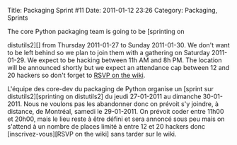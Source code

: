 Title: Packaging Sprint #11
Date: 2011-01-12 23:26
Category: Packaging, Sprints

<!--:en-->The core Python packaging team is going to be [sprinting on
distutils2][] from Thursday 2011-01-27 to Sunday 2011-01-30. We don't
want to be left behind so we plan to join them with a gathering on
Saturday 2011-01-29. We expect to be hacking between 11h AM and 8h PM.
The location will be announced shortly but we expect an attendance cap
between 12 and 20 hackers so don't forget to [RSVP on the
wiki][].<!--:--><!--:fr-->

<div>
L'équipe des core-dev du packaging de Python organise un [sprint sur
distutils2][sprinting on distutils2] du jeudi 27-01-2011 au dimanche
30-01-2011. Nous ne voulons pas les abandonner donc on prévoit s'y
joindre, à distance, de Montréal, samedi le 29-01-2011. On prévoit coder
entre 11h00 et 20h00, mais le lieu reste à être défini et sera annoncé
sous peu mais on s'attend à un nombre de places limité à entre 12 et 20
hackers donc [inscrivez-vous][RSVP on the wiki] sans tarder sur le wiki.

</div>
<!--:-->

</p>

  [sprinting on distutils2]: http://tarekziade.wordpress.com/2011/01/11/distutils2-sprint/
  [RSVP on the wiki]: http://wiki.montrealpython.org/index.php/Packaging_no.11
